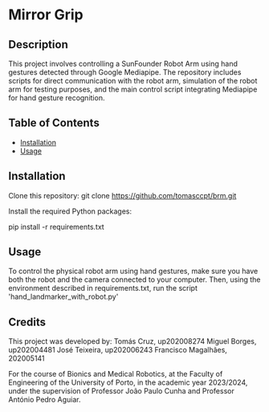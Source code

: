 # Mirror Grip

## Description

This project involves controlling a SunFounder Robot Arm using hand gestures detected through Google Mediapipe. The repository includes scripts for direct communication with the robot arm, simulation of the robot arm for testing purposes, and the main control script integrating Mediapipe for hand gesture recognition.

## Table of Contents

- [Installation](#installation)
- [Usage](#usage)

## Installation

Clone this repository:
git clone https://github.com/tomasccpt/brm.git

Install the required Python packages:

pip install -r requirements.txt

## Usage

To control the physical robot arm using hand gestures, make sure you have both the robot and the camera connected to your computer. Then, using the environment described in requirements.txt, run the script 'hand_landmarker_with_robot.py'

## Credits

This project was developed by:
Tomás Cruz, up202008274
Miguel Borges, up202004481
José Teixeira, up202006243
Francisco Magalhães, 202005141

For the course of Bionics and Medical Robotics, at the Faculty of Engineering of the University of Porto, in the academic year 2023/2024, under the supervision of Professor João Paulo Cunha and Professor António Pedro Aguiar.

